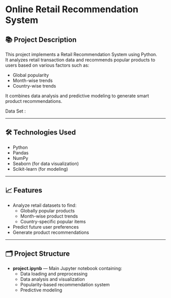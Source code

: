 <h1>Online Retail Recommendation System</h1>

<h2>📚 Project Description</h2>
<p>This project implements a Retail Recommendation System using Python.<br>
It analyzes retail transaction data and recommends popular products to users based on various factors such as:</p>

<ul>
  <li>Global popularity</li>
  <li>Month-wise trends</li>
  <li>Country-wise trends</li>
</ul>

<p>It combines data analysis and predictive modeling to generate smart product recommendations.</p>
<p>Data Set : </p>

<hr>

<h2>🛠️ Technologies Used</h2>
<ul>
  <li>Python</li>
  <li>Pandas</li>
  <li>NumPy</li>
  <li>Seaborn (for data visualization)</li>
  <li>Scikit-learn (for modeling)</li>
</ul>

<hr>

<h2>📈 Features</h2>
<ul>
  <li>Analyze retail datasets to find:
    <ul>
      <li>Globally popular products</li>
      <li>Month-wise product trends</li>
      <li>Country-specific popular items</li>
    </ul>
  </li>
  <li>Predict future user preferences</li>
  <li>Generate product recommendations</li>
</ul>

<hr>

<h2>🗂️ Project Structure</h2>
<ul>
  <li><b>project.ipynb</b> — Main Jupyter notebook containing:
    <ul>
      <li>Data loading and preprocessing</li>
      <li>Data analysis and visualization</li>
      <li>Popularity-based recommendation system</li>
      <li>Predictive modeling</li>
    </ul>
  </li>
</ul>
